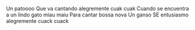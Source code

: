 Un patoooo
Que va cantando alegremente cuak cuak
Cuando se encuentra a un lindo gato miau maiu
Para cantar bossa nova
Un ganso
SE entusiasmo alegremente cuack cuack